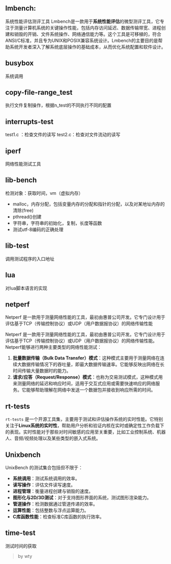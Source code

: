 
## lmbench:
系统性能评估测评工具
Lmbench是一款用于**系统性能评估**的微型测评工具，它专注于测量计算机系统的关键操作性能，包括内存访问延迟、数据传输带宽、进程创建和销毁的开销、文件系统操作、网络通信能力等。这个工具是可移植的，符合ANSI/C标准，并且专为UNIX和POSIX兼容系统设计。Lmbench的主要目的是帮助系统开发者深入了解系统底层操作的基础成本，从而优化系统配置和软件设计。

## busybox
系统调用
## copy-file-range_test
执行文件复制操作，根据n_test的不同执行不同的配置

## interrupts-test
test1.c ：检查文件的读写
test2.c：检查对文件流动的读写

## iperf
网络性能测试工具
## lib-bench
检测对象：获取时间，vm（虚拟内存）
- malloc，内存分配，包括变量内存的分配和指针的分配，以及对某地址内存的清除(free)
- pthread()创建
- 字符串，字符串的初始化，复制，长度等函数
- 测试utf-8编码的正确处理

## lib-test
调用测试程序的入口地址
## lua
对lua脚本语言的实现
## netperf
Netperf 是一款用于测量网络性能的工具，最初由惠普公司开发。它专门设计用于评估基于TCP（传输控制协议）或UDP（用户数据报协议）的网络传输性能

Netperf 是一款用于测量网络性能的工具，最初由惠普公司开发。它专门设计用于评估基于TCP（传输控制协议）或UDP（用户数据报协议）的网络传输性能。Netperf能够进行两种主要类型的网络性能测试：

1. **批量数据传输（Bulk Data Transfer）模式**：这种模式主要用于测量网络在连续大数据传输情况下的吞吐量，即最大数据传输速率。它能够反映出网络在长时间传输大量数据时的能力。
2. **请求/应答（Request/Response）模式**：也称为交易测试模式，这种模式用来测量网络的延迟和响应时间，适用于交互式应用或需要快速响应的网络服务。它能够帮助理解在网络中发送一个数据包并接收到响应所需的时间。

## rt-tests
`rt-tests` 是一个开源工具集，主要用于测试和评估操作系统的实时性能。它特别关注于**Linux系统的实时性**，帮助用户分析和验证内核在实时或确定性工作负载下的表现。实时性能对于那些对时间敏感的应用至关重要，比如工业控制系统、机器人、音频/视频处理以及某些类型的嵌入式系统。
## Unixbench
UnixBench 的测试集合包括但不限于：
- **系统调用**：测试系统调用的效率。
- **读写操作**：评估文件读写速度。
- **进程管理**：衡量进程创建与销毁的速度。
- **图形化与2D/3D测试**：对于支持图形界面的系统，测试图形渲染能力。
- **管道操作**：检测数据通过管道传递的效率。
- **运算性能**：包括整数与浮点运算能力。
- **C库函数性能**：检查标准C库函数的执行效率。

## time-test
测试时间的获取




> by wty

